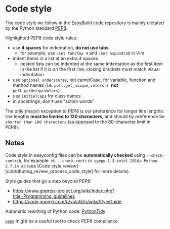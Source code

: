 # Code style

The code style we follow in the EasyBuild code repository is mainly dictated by the Python standard
[PEP8](https://www.python.org/dev/peps/pep-0008).

Highlighted PEP8 code style rules:

* use **4 spaces** for indentation, **do not use tabs**
    * for example, use `:set tabstop 4` and `:set expandtab` in Vim
* indent items in a list at an extra 4 spaces
    * nested lists can be indented at the same indentation as the first item in the list if it is on the first line, closing brackets must match visual indentation
* use `optional underscores`, not camelCase, for variable, function and method names (i.e. `poll.get_unique_voters()`, **not** `poll.getUniqueVoters`)
* use `InitialCaps` for class names
* in docstrings, don't use "action words"

The only (major) exception to PEP8 is our preference for longer line lengths: line lengths **must be limited to 120 characters**, and should by preference be `shorter than 100 characters` (as opposed to the 80-character limit in PEP8).


## Notes

Code style in easyconfig files can be **automatically checked** using `--check-contrib`, 
for example: `eb --check-contrib sympy-1.3-intel-2018a-Python-2.7.14.eb` 
(see [Code style review][contributing_review_process_code_style] for more details).

Style guides that go a step beyond PEP8:

* <https://www.gramps-project.org/wiki/index.php?title=Programming_guidelines>
* <https://code.google.com/p/volatility/wiki/StyleGuide>

Automatic rewriting of Python code: [PythonTidy](http://pypi.python.org/pypi/PythonTidy/1.22)

[`pep8`](https://github.com/jcrocholl/pep8) might be a useful tool to check PEP8 compliance.

